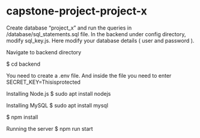 # capstone-project-project-x
Create database “project_x” and run the queries in /database/sql_statements.sql file.
In the backend under config directory, modify sql_key.js. Here modify your database details ( user and password ).

Navigate to backend directory

$ cd backend

You need to create a .env file. And inside  the file you need to enter SECRET_KEY=Thisisprotected

Installing Node.js
$ sudo apt install nodejs

Installing MySQL
$ sudo apt install mysql

$ npm install 

Running the server
$ npm run start
